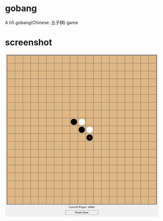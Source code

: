 # gobang
A h5 gobang(Chinese: 五子棋) game
# screenshot
![Screenshot](https://raw.githubusercontent.com/hijack-x/gobang/master/screenshot.png)
